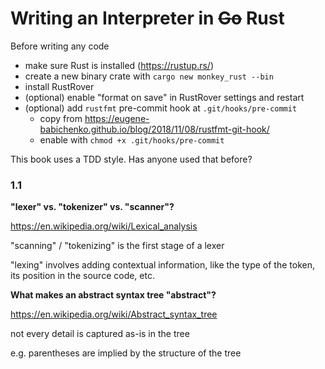 # Writing an Interpreter in ~~Go~~ Rust

Before writing any code

- make sure Rust is installed (https://rustup.rs/)
- create a new binary crate with `cargo new monkey_rust --bin`
- install RustRover
- (optional) enable "format on save" in RustRover settings and restart
- (optional) add `rustfmt` pre-commit hook at `.git/hooks/pre-commit`
    - copy from https://eugene-babichenko.github.io/blog/2018/11/08/rustfmt-git-hook/
    - enable with `chmod +x .git/hooks/pre-commit`

This book uses a TDD style. Has anyone used that before?

### 1.1

**"lexer" vs. "tokenizer" vs. "scanner"?**

https://en.wikipedia.org/wiki/Lexical_analysis

"scanning" / "tokenizing" is the first stage of a lexer

"lexing" involves adding contextual information, like the type of the token, its position in the source code, etc.

**What makes an abstract syntax tree "abstract"?**

https://en.wikipedia.org/wiki/Abstract_syntax_tree

not every detail is captured as-is in the tree

e.g. parentheses are implied by the structure of the tree
